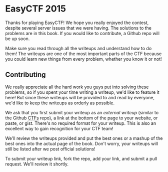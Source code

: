 EasyCTF 2015
======

Thanks for playing EasyCTF! We hope you really enjoyed the contest, despite several server issues that we were having. The solutions to the problems are in this book. If you would like to contribute, a Github repo will be up soon.

Make sure you read through all the writeups and understand how to do them! The writeups are one of the most important parts of the CTF because you could learn new things from every problem, whether you know it or not!

Contributing
------

We really appreciate all the hard work you guys put into solving these problems, so if you spent your time writing a writeup, we'd like to feature it here! But since these writeups will be provided to and read by everyone, we'd like to keep the writeups as orderly as possible.

We ask that you first submit your writeup as an *external writeup* (similar to the Github [CTFs](http://github.com/ctfs) repo), a link at the bottom of the page to your website, or paste, or gist. There's no required format for your writeup. This is also an excellent way to gain recognition for your CTF team!

We'll review the writeups provided and put the best ones or a mashup of the best ones into the actual page of the book. Don't worry, your writeups will still be listed after we post official solutions!

To submit your writeup link, fork the repo, add your link, and submit a pull request. We'll review it shortly.